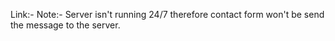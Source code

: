 Link:-
Note:- Server isn't running 24/7 therefore contact form won't be send the message to the server.
